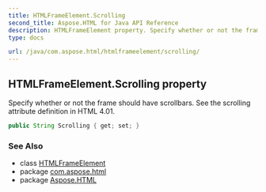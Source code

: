 ```yaml
---
title: HTMLFrameElement.Scrolling
second_title: Aspose.HTML for Java API Reference
description: HTMLFrameElement property. Specify whether or not the frame should have scrollbars. See the scrolling attribute definition in HTML 4.01
type: docs

url: /java/com.aspose.html/htmlframeelement/scrolling/
---
```

## HTMLFrameElement.Scrolling property

Specify whether or not the frame should have scrollbars. See the scrolling attribute definition in HTML 4.01.

```java
public String Scrolling { get; set; }
```

### See Also

* class [HTMLFrameElement](../)
* package [com.aspose.html](../../../com.aspose.html/)
* package [Aspose.HTML](../../../)

